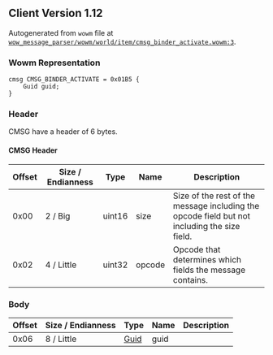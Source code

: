 ## Client Version 1.12

Autogenerated from `wowm` file at [`wow_message_parser/wowm/world/item/cmsg_binder_activate.wowm:3`](https://github.com/gtker/wow_messages/tree/main/wow_message_parser/wowm/world/item/cmsg_binder_activate.wowm#L3).

### Wowm Representation
```rust,ignore
cmsg CMSG_BINDER_ACTIVATE = 0x01B5 {
    Guid guid;
}
```
### Header
CMSG have a header of 6 bytes.

#### CMSG Header
| Offset | Size / Endianness | Type   | Name   | Description |
| ------ | ----------------- | ------ | ------ | ----------- |
| 0x00   | 2 / Big           | uint16 | size   | Size of the rest of the message including the opcode field but not including the size field.|
| 0x02   | 4 / Little        | uint32 | opcode | Opcode that determines which fields the message contains.|
### Body
| Offset | Size / Endianness | Type | Name | Description |
| ------ | ----------------- | ---- | ---- | ----------- |
| 0x06 | 8 / Little | [Guid](../spec/packed-guid.md) | guid |  |
